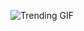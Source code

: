 ![Trending GIF](https://media3.giphy.com/media/v1.Y2lkPThiYjIxNzcyM3AzM2d6eGpzdGJlYzkyZGExeWQ0eWs2YjVlOTdnem40bzVycGo3YSZlcD12MV9naWZzX3NlYXJjaCZjdD1n/SXOaBm5npU8UcTuTLk/giphy.gif)
